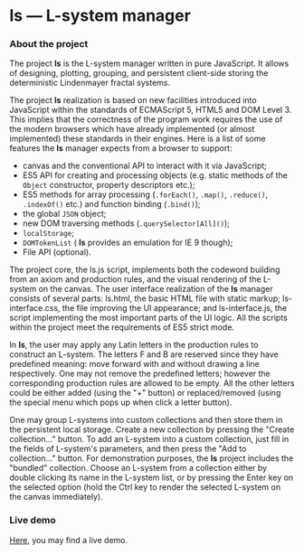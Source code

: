 # ls — L-system manager

### About the project

The project **ls** is the L-system manager written in pure JavaScript. It allows of designing, plotting, grouping, and persistent client-side storing the deterministic Lindenmayer fractal systems.

The project **ls** realization is based on new facilities introduced into JavaScript within the standards of ECMAScript 5, HTML5 and DOM Level 3. This implies that the correctness of the program work requires the use of the modern browsers which have already implemented (or almost implemented) these standards in their engines. Here is a list of some features the **ls** manager expects from a browser to support:

* canvas and the conventional API to interact with it via JavaScript;
* ES5 API for creating and processing objects (e.g. static methods of the `Object` constructor, property descriptors etc.);
* ES5 methods for array processing (`.forEach()`, `.map()`, `.reduce()`, `.indexOf()` etc.) and function binding (`.bind()`);
* the global `JSON` object;
* new DOM traversing methods (`.querySelector[All]()`);
* `localStorage`;
* `DOMTokenList` ( **ls** provides an emulation for IE 9 though);
* File API (optional).

The project core, the ls.js script, implements both the codeword building from an axiom and production rules, and the visual rendering of the L-system on the canvas. The user interface realization of the **ls** manager consists of several parts: ls.html, the basic HTML file with static markup; ls-interface.css, the file improving the UI appearance; and ls-interface.js, the script implementing the most important parts of the UI logic. All the scripts within the project meet the requirements of ES5 strict mode.

In **ls**, the user may apply any Latin letters in the production rules to construct an L-system. The letters F and B are reserved since they have predefined meaning: move forward with and without drawing a line respectively. One may not remove the predefined letters; however the corresponding production rules are allowed to be empty. All the other letters could be either added (using the "+" button) or replaced/removed (using the special menu which pops up when click a letter button).

One may group L-systems into custom collections and then store them in the persistent local storage. Create a new collection by pressing the "Create collection…" button. To add an L-system into a custom collection, just fill in the fields of L-system's parameters, and then press the "Add to collection…" button. For demonstration purposes, the **ls** project includes the "bundled" collection. Choose an L-system from a collection either by double clicking its name in the L-system list, or by pressing the Enter key on the selected option (hold the Ctrl key to render the selected L-system on the canvas immediately).

### Live demo

[Here](http://amphiluke.github.io/pure-js/l-systems/ls.html), you may find a live demo.
